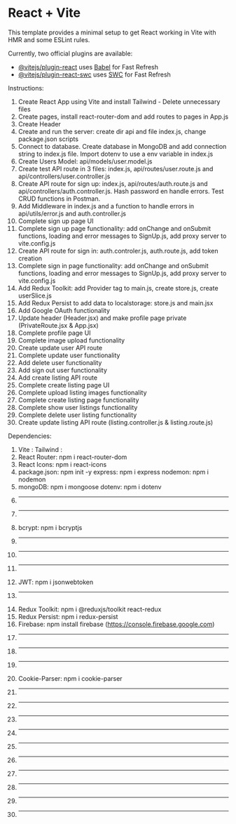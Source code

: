 # React + Vite

This template provides a minimal setup to get React working in Vite with HMR and some ESLint rules.

Currently, two official plugins are available:

- [@vitejs/plugin-react](https://github.com/vitejs/vite-plugin-react/blob/main/packages/plugin-react/README.md) uses [Babel](https://babeljs.io/) for Fast Refresh
- [@vitejs/plugin-react-swc](https://github.com/vitejs/vite-plugin-react-swc) uses [SWC](https://swc.rs/) for Fast Refresh

Instructions:

1. Create React App using Vite and install Tailwind - Delete unnecessary files
2. Create pages, install react-router-dom and add routes to pages in App.js
3. Create Header
4. Create and run the server: create dir api and file index.js, change package.json scripts
5. Connect to database. Create database in MongoDB and add connection string to index.js file.
   Import dotenv to use a env variable in index.js
6. Create Users Model: api/models/user.model.js
7. Create test API route in 3 files: index.js, api/routes/user.route.js and api/controllers/user.controller.js
8. Create API route for sign up: index.js, api/routes/auth.route.js and api/controllers/auth.controller.js. Hash password en handle errors. Test CRUD functions in Postman.
9. Add Middleware in index.js and a function to handle errors in api/utils/error.js and auth.controller.js
10. Complete sign up page UI
11. Complete sign up page functionality: add onChange and onSubmit functions, loading and error messages to SignUp.js, add proxy server to vite.config.js
12. Create API route for sign in: auth.controler.js, auth.route.js, add token creation
13. Complete sign in page functionality: add onChange and onSubmit functions, loading and error messages to SignUp.js, add proxy server to vite.config.js
14. Add Redux Toolkit: add Provider tag to main.js, create store.js, create userSlice.js
15. Add Redux Persist to add data to localstorage: store.js and main.jsx
16. Add Google OAuth functionality
17. Update header (Header.jsx) and make profile page private (PrivateRoute.jsx & App.jsx)
18. Complete profile page UI
19. Complete image upload functionality
20. Create update user API route
21. Complete update user functionality
22. Add delete user functionality
23. Add sign out user functionality
24. Add create listing API route
25. Complete create listing page UI
26. Complete upload listing images functionality
27. Complete create listing page functionality
28. Complete show user listings functionality
29. Complete delete user listing functionality
30. Create update listing API route (listing.controller.js & listing.route.js)

Dependencies:

1. Vite :
   Tailwind :
2. React Router: npm i react-router-dom
3. React Icons: npm i react-icons
4. package.json: npm init -y
   express: npm i express
   nodemon: npm i nodemon
5. mongoDB: npm i mongoose
   dotenv: npm i dotenv
6. ***
7. ***
8. bcrypt: npm i bcryptjs
9. ***
10. ***
11. ***
12. JWT: npm i jsonwebtoken
13. ***
14. Redux Toolkit: npm i @reduxjs/toolkit react-redux
15. Redux Persist: npm i redux-persist
16. Firebase: npm install firebase (https://console.firebase.google.com)
17. ***
18. ***
19. ***
20. Cookie-Parser: npm i cookie-parser
21. ***
22. ***
23. ***
24. ***
25. ***
26. ***
27. ***
28. ***
29. ***
30. ***
